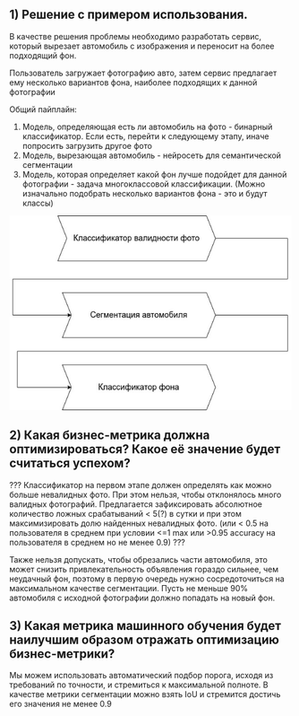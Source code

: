 ## 1) Решение с примером использования.

В качестве решения проблемы необходимо разработать сервис, который вырезает автомобиль с изображения и переносит на более подходящий фон.

Пользователь загружает фотографию авто, затем сервис предлагает ему несколько вариантов фона, наиболее подходящих к данной фотографии

Общий пайплайн:
1. Модель, определяющая есть ли автомобиль на фото - бинарный классификатор. Если есть, перейти  к следующему этапу, иначе попросить загрузить другое фото
2. Модель, вырезающая автомобиль - нейросеть для семантической сегментации
3. Модель, которая определяет какой фон лучше подойдет для данной фотографии - задача многоклассовой классификации. (Можно изначально подобрать несколько вариантов фона - это и будут классы)

![alt text](pipeline.jpg)

## 2) Какая бизнес-метрика должна оптимизироваться? Какое её значение будет считаться успехом?

???
Классификатор на первом этапе должен определять как можно больше невалидных фото. При этом нельзя, чтобы отклонялось много валидных фотографий. Предлагается зафиксировать абсолютное количество ложных срабатываний < 5(?) в сутки и при этом максимизировать долю найденных невалидных фото.   (или < 0.5 на пользователя в среднем при условии <=1 max или >0.95 accuracy на пользователя в среднем но не менее 0.9)
???

Также нельзя допускать, чтобы обрезались части автомобиля, это может снизить привлекательность объявления гораздо сильнее, чем неудачный фон, поэтому в первую очередь нужно сосредоточиться на максимальном качестве сегментации. Пусть не меньше 90% автомобиля с исходной фотографии должно попадать на новый фон.


## 3) Какая метрика машинного обучения будет наилучшим образом отражать оптимизацию бизнес-метрики?

Мы можем использовать автоматический подбор порога, исходя из требований по точности, и стремиться к максимальной полноте.
В качестве метрики сегментации можно взять IoU и стремится достичь его значения не менее 0.9
